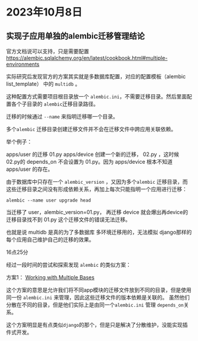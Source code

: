 # 2023年10月8日

## 实现子应用单独的alembic迁移管理结论

官方文档说可以支持，只是需要配置
https://alembic.sqlalchemy.org/en/latest/cookbook.html#multiple-environments

实际研究后发现官方的方案其实就是多数据库配置，对应的配置模板（alembic list_template）
中的 `multidb` 。

这种配置方式需要项目根目录放一个 `alembic.ini`，不需要迁移目录。然后里面配置各个子目录的
`alembic`迁移目录路径。

迁移的时候通过 `--name` 来指明迁移哪一个目录。

多个`alembic` 迁移目录创建迁移文件并不会在迁移文件中跨应用关联依赖。

举个例子：

apps/user 的迁移 01.py
apps/device 创建一个新的迁移， 02.py ，这时候02.py的 depends_on 不会设置为 01.py。因为 apps/device 根本不知道 apps/user 的存在。

由于数据库中只存在一个 `alembic_version` ，又因为多个`alembic` 迁移目录，而这些迁移目录之间没有形成依赖关系，再加上每次只能指明一个应用进行迁移：

```shell
alembic --name user upgrade head
```

当迁移了 user，alembic_version=01.py， 再迁移 device 就会爆出再device的迁移目录找不到 01.py 这个迁移文件的错误无法迁移。

也就是说 multidb 是真的为了多数据库 多环境迁移用的，无法模拟 django那样的每个应用自己维护自己的迁移的效果。


16点25分

经过一段时间的尝试和探索发现 `alembic` 的类似方案：

方案1： [Working with Multiple Bases](https://alembic.sqlalchemy.org/en/latest/branches.html#setting-up-multiple-version-directories)

这个方案的意思是允许我们将不同app模块的迁移文件放到不同的目录，但是使用同一份 `alembic.ini` 来管理，因此这些迁移文件的版本依赖是关联的。
虽然他们分散在不同的目录，但是他们实际上是由同一个`alembic.ini` 管理 `depends_on`关系。

这个方案明显是有点类似`django`的那个，但是只是解决了分散维护，没能实现插件式开发。